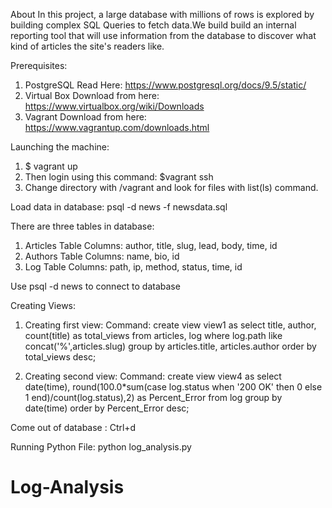 About
In this project, a large database with millions of rows is explored by building
complex SQL Queries to fetch data.We build build an internal reporting tool
that will use information from the database to discover what kind of articles
the site's readers like.

Prerequisites:
1) PostgreSQL
Read Here: https://www.postgresql.org/docs/9.5/static/
2) Virtual Box
Download from here: https://www.virtualbox.org/wiki/Downloads
3) Vagrant
Download from here: https://www.vagrantup.com/downloads.html

Launching the machine:
1) $ vagrant up
2) Then login using this command:
   $vagrant ssh
3) Change directory with /vagrant and look for files with list(ls) command.

Load data in database:
psql -d news -f newsdata.sql

There are three tables in database:
1) Articles Table
Columns: author, title, slug, lead, body, time, id
2) Authors Table
Columns: name, bio, id
3) Log Table
Columns: path, ip, method, status, time, id

Use psql -d news to connect to database

Creating Views:
1) Creating first view:
Command:  create view view1 as select title, author, count(title) as total_views
          from articles, log where log.path like concat('%',articles.slug)
          group by articles.title, articles.author order by total_views desc;

2) Creating second view:
Command: create view view4 as select date(time),
          round(100.0*sum(case log.status when '200 OK' then 0 else 1 end)/count(log.status),2)
          as Percent_Error from log group by date(time)
          order by Percent_Error desc;

Come out of database : Ctrl+d

Running Python File:
python log_analysis.py
# Log-Analysis
